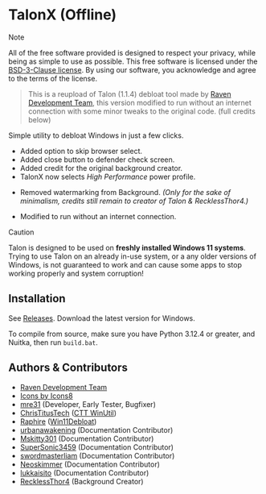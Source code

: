 
# TalonX (Offline)

> [!NOTE]
> All of the free software provided is designed to respect your privacy, while being as simple to use as possible. This free software is licensed under the [BSD-3-Clause license](https://github.com/Denveous/Talon-Offline/blob/main/BSD-3-Clause.txt). By using our software, you acknowledge and agree to the terms of the license.

> This is a reupload of Talon (1.1.4) debloat tool made by [Raven Development Team](https://ravendevteam.org/), this version modified to run without an internet connection with some minor tweaks to the original code. (full credits below)

Simple utility to debloat Windows in just a few clicks.

+ Added option to skip browser select.
+ Added close button to defender check screen.
+ Added credit for the original background creator.
+ TalonX now selects _High Performance_ power profile.
- Removed watermarking from Background. _(Only for the sake of minimalism, credits still remain to creator of Talon & RecklessThor4.)_
* Modified to run without an internet connection.

> [!CAUTION]
> Talon is designed to be used on **freshly installed Windows 11 systems**. Trying to use Talon on an already in-use system, or a any older versions of Windows, is not guaranteed to work and can cause some apps to stop working properly and system corruption!

## Installation
See [Releases](https://github.com/Denveous/Talon-Offline/releases/tag/Windows). Download the latest version for Windows.

To compile from source, make sure you have Python 3.12.4 or greater, and Nuitka, then run `build.bat`.

## Authors & Contributors

- [Raven Development Team](https://ravendevteam.org/)
- [Icons by Icons8](https://icons8.com/)
- [mre31](https://github.com/mre31) (Developer, Early Tester, Bugfixer)
- [ChrisTitusTech](https://github.com/christitustech) ([CTT WinUtil](https://github.com/christitustech/winutil))
- [Raphire](https://github.com/Raphire) ([Win11Debloat](https://github.com/Raphire/Win11Debloat))
- [urbanawakening](https://github.com/urbanawakening) (Documentation Contributor)
- [Mskitty301](https://github.com/Mskitty301) (Documentation Contributor)
- [SuperSonic3459](https://github.com/SuperSonic3459) (Documentation Contributor)
- [swordmasterliam](https://github.com/swordmasterliam) (Documentation Contributor)
- [Neoskimmer](https://github.com/Neoskimmer) (Documentation Contributor)
- [lukkaisito](https://github.com/lukkaisito) (Documentation Contributor)
- [RecklessThor4](https://www.instagram.com/recklessthor4/) (Background Creator)